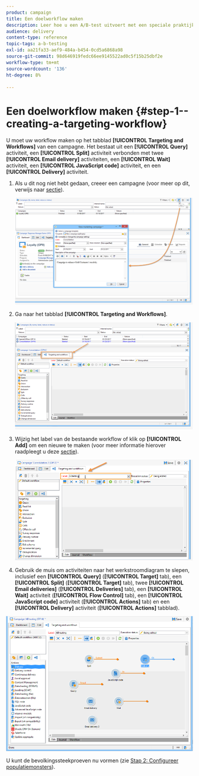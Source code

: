 ```yaml
---
product: campaign
title: Een doelworkflow maken
description: Leer hoe u een A/B-test uitvoert met een speciale praktijkcase.
audience: delivery
content-type: reference
topic-tags: a-b-testing
exl-id: aa21fa33-aef9-484a-b454-0cd5a6868a98
source-git-commit: 98d646919fedc66ee9145522ad0c5f15b25dbf2e
workflow-type: tm+mt
source-wordcount: '136'
ht-degree: 8%

---
```


# Een doelworkflow maken {#step-1--creating-a-targeting-workflow}

U moet uw workflow maken op het tabblad **[!UICONTROL Targeting and Workflows]** van een campagne. Het bestaat uit een **[!UICONTROL Query]** activiteit, een **[!UICONTROL Split]** activiteit verbonden met twee **[!UICONTROL Email delivery]** activiteiten, een **[!UICONTROL Wait]** activiteit, een **[!UICONTROL JavaScript code]** activiteit, en een **[!UICONTROL Delivery]** activiteit.

1. Als u dit nog niet hebt gedaan, creeer een campagne (voor meer op dit, verwijs naar [sectie](../../campaign/using/setting-up-marketing-campaigns.md#creating-a-campaign)).

   ![](assets/use_case_abtesting_targetwkfl_001.png)

1. Ga naar het tabblad **[!UICONTROL Targeting and Workflows]**. 

   ![](assets/use_case_abtesting_targetwkfl_002.png)

1. Wijzig het label van de bestaande workflow of klik op **[!UICONTROL Add]** om een nieuwe te maken (voor meer informatie hierover raadpleegt u deze [sectie](../../campaign/using/marketing-campaign-deliveries.md#selecting-the-target-population)).

   ![](assets/use_case_abtesting_targetwkfl_003.png)

1. Gebruik de muis om activiteiten naar het werkstroomdiagram te slepen, inclusief een **[!UICONTROL Query]** (**[!UICONTROL Target]** tab), een **[!UICONTROL Split]** (**[!UICONTROL Target]** tab), twee **[!UICONTROL Email deliveries]** (**[!UICONTROL Deliveries]** tab), een **[!UICONTROL Wait]** activiteit (**[!UICONTROL Flow Control]** tab), een **[!UICONTROL JavaScript code]** activiteit (**[!UICONTROL Actions]** tab) en een **[!UICONTROL Delivery]** activiteit (**[!UICONTROL Actions]** tabblad).

![](assets/use_case_abtesting_targetwkfl_004.png)

U kunt de bevolkingssteekproeven nu vormen (zie [Stap 2: Configureer populatiemonsters](../../delivery/using/a-b-testing-uc-population-samples.md)).
